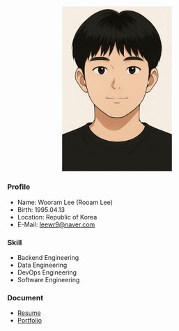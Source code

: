 <div align="center">
  <img style="width: 50%;" src="https://raw.githubusercontent.com/leewr9/leewr9/refs/heads/master/profile.png" />
</div>

### Profile
- Name: Wooram Lee (Rooam Lee)
- Birth: 1995.04.13
- Location: Republic of Korea
- E-Mail: [leewr9@naver.com](mailto:leewr9@naver.com)

### Skill
- Backend Engineering
- Data Engineering
- DevOps Engineering
- Software Engineering

### Document
- [Resume](https://leewr9.github.io/docs/resume/data_engineer)
- [Portfolio](https://leewr9.github.io/docs/portfolio/data_engineer)
